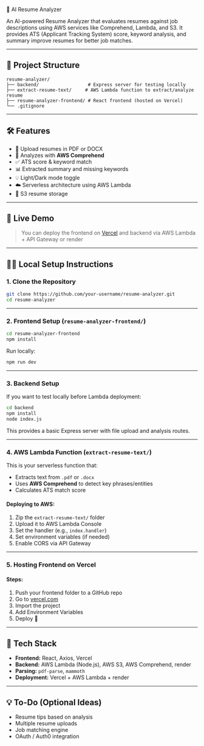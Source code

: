  🧠 AI Resume Analyzer

An AI-powered Resume Analyzer that evaluates resumes against job descriptions using AWS services like Comprehend, Lambda, and S3. It provides ATS (Applicant Tracking System) score, keyword analysis, and summary improve resumes for better job matches.

---

## 📁 Project Structure

```
resume-analyzer/
├── backend/                  # Express server for testing locally
├── extract-resume-text/     # AWS Lambda function to extract/analyze resume
├── resume-analyzer-frontend/ # React frontend (hosted on Vercel)
└── .gitignore
```

---

## 🛠️ Features

- 📄 Upload resumes in PDF or DOCX
- 🧠 Analyzes with **AWS Comprehend**
- ✅ ATS score & keyword match
- 📊 Extracted summary and missing keywords
- 💡 Light/Dark mode toggle
- ☁️ Serverless architecture using AWS Lambda
- 🔐 S3 resume storage 

---

## 🚀 Live Demo

> You can deploy the frontend on [Vercel](https://vercel.com) and backend via AWS Lambda + API Gateway or render

---

## 🧑‍💻 Local Setup Instructions

### 1. Clone the Repository

```bash
git clone https://github.com/your-username/resume-analyzer.git
cd resume-analyzer
```

---

### 2. Frontend Setup (`resume-analyzer-frontend/`)

```bash
cd resume-analyzer-frontend
npm install
```

Run locally:

```bash
npm run dev
```

---

### 3. Backend Setup 

If you want to test locally before Lambda deployment:

```bash
cd backend
npm install
node index.js
```

This provides a basic Express server with file upload and analysis routes.

---

### 4. AWS Lambda Function (`extract-resume-text/`)

This is your serverless function that:

- Extracts text from `.pdf` or `.docx`
- Uses **AWS Comprehend** to detect key phrases/entities
- Calculates ATS match score

#### Deploying to AWS:

1. Zip the `extract-resume-text/` folder
2. Upload it to AWS Lambda Console
3. Set the handler (e.g., `index.handler`)
4. Set environment variables (if needed)
5. Enable CORS via API Gateway

---

### 5. Hosting Frontend on Vercel

#### Steps:
1. Push your frontend folder to a GitHub repo
2. Go to [vercel.com](https://vercel.com)
3. Import the project
4. Add Environment Variables
5. Deploy 🎉

---

## 🧠 Tech Stack

- **Frontend:** React, Axios, Vercel
- **Backend:** AWS Lambda (Node.js), AWS S3, AWS Comprehend, render
- **Parsing:** `pdf-parse`, `mammoth`
- **Deployment:** Vercel + AWS Lambda + render

---

## 💡 To-Do (Optional Ideas)

- Resume tips based on analysis
- Multiple resume uploads
- Job matching engine
- OAuth / Auth0 integration


